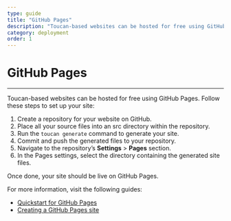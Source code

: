 ```yaml
---
type: guide
title: "GitHub Pages"
description: "Toucan-based websites can be hosted for free using GitHub Pages. Follow these steps to set up your site"
category: deployment
order: 1
---
```


# GitHub Pages
---

Toucan-based websites can be hosted for free using GitHub Pages. Follow these steps to set up your site:

1. Create a repository for your website on GitHub.
2. Place all your source files into an src directory within the repository.
3. Run the `toucan generate` command to generate your site.
4. Commit and push the generated files to your repository.
5. Navigate to the repository’s __Settings__ > __Pages__ section.
6. In the Pages settings, select the directory containing the generated site files.

Once done, your site should be live on GitHub Pages.

For more information, visit the following guides:

- [Quickstart for GitHub Pages](https://docs.github.com/en/pages/quickstart)
- [Creating a GitHub Pages site](https://docs.github.com/en/pages/getting-started-with-github-pages/creating-a-github-pages-site)




